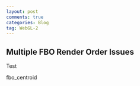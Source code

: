```yaml
---
layout: post
comments: true
categories: Blog
tag: WebGL-2
---
```


## Multiple FBO Render Order Issues

Test

fbo_centroid